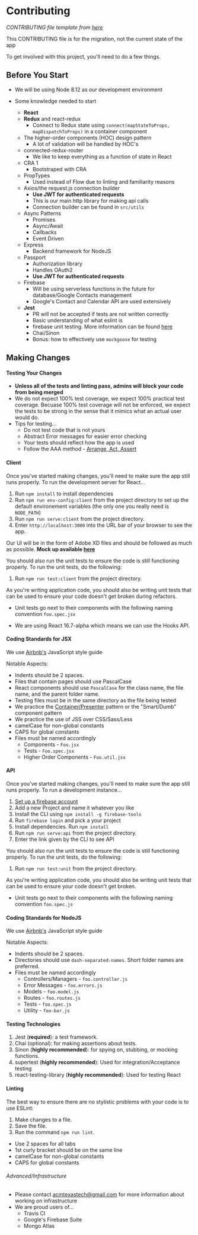 # Contributing

_CONTRIBUTING file template from [here](https://github.com/TTUSDC/cpceed-student-app/blob/master/.github/CONTRIBUTING.md)_

This CONTRIBUTING file is for the migration, not the current state of the app

To get involved with this project, you'll need to do a few things.

## Before You Start

- We will be using Node 8.12 as our development environment

- Some knowledge needed to start

  - **React**
  - **Redux** and react-redux
    - Connect to Redux state using `connect(mapStateToProps, mapDispatchToProps)` in a container component
  - The higher-order components (HOC) design pattern
    - A lot of validation will be handled by HOC's
  - connected-redux-router
    - We like to keep everything as a function of state in React
  - CRA 1
    - Bootstraped with CRA
  - PropTypes
    - Used instead of Flow due to linting and familiarity reasons
  - Axios/the request.js connection builder
    - **Use JWT for authenticated requests**
    - This is our main http library for making api calls
    - Connection builder can be found in `src/utils`
  - Async Patterns
    - Promises
    - Async/Await
    - Callbacks
    - Event Driven
  - Express
    - Backend framework for NodeJS
  - Passport
    - Authorization library
    - Handles OAuth2
    - **Use JWT for authenticated requests**
  - Firebase
    - Will be using serverless functions in the future for database/Google Contacts management
    - Google's Contact and Calendar API are used extensively
  - **Jest**
    - PR will not be accepted if tests are not written correctly
    - Basic understanding of what eslint is
    - firebase unit testing. More information can be found [here](https://firebase.google.com/docs/functions/unit-testing)
    - Chai/Sinon
    - Bonus: how to effectively use `mockgoose` for testing

## Making Changes

<!-- Visit our [OnBoarding Wiki](https://github.com/TTUSDC/ttuacm-backend/wiki/OnBoarding) -->

#### Testing Your Changes

- **Unless all of the tests and linting pass, admins will block your code from being merged**
- We do not expect 100% test coverage, we expect 100% practical test coverage. Becuase 100% test coverage will not be enforced, we expect the tests to be strong in the sense that it mimics what an actual user would do.
- Tips for testing...
  - Do not test code that is not yours
  - Abstract Error messages for easier error checking
  - Your tests should reflect how the app is used
  - Follow the AAA method - [Arrange, Act, Assert](https://medium.com/@pjbgf/title-testing-code-ocd-and-the-aaa-pattern-df453975ab80)

#### Client

Once you've started making changes, you'll need to make sure the app still runs properly.
To run the development server for React...

1. Run `npm install` to install dependencies
2. Run `npm run env-config:client` from the project directory to set up the default environement variables (the only one you really need is `NODE_PATH`)
3. Run `npm run serve:client` from the project directory.
4. Enter `http://localhost:3000` into the URL bar of your browser to see the app.

Our UI will be in the form of Adobe XD files and should be followed as much as possible. **Mock up available [here](https://github.com/TTUSDC/TTUACM-MockUps)**

You should also run the unit tests to ensure the code is still functioning properly.
To run the unit tests, do the following:

1. Run `npm run test:client` from the project directory.

As you're writing application code, you should also be writing unit tests that can be used to ensure your code doesn't get broken during refactors.

- Unit tests go next to their components with the following naming convention `foo.spec.jsx`

- We are using React 16.7-alpha which means we can use the Hooks API.

#### Coding Standards for JSX

We use [Airbnb's](https://github.com/airbnb/javascript) JavaScript style guide

Notable Aspects:

- Indents should be 2 spaces.
- Files that contain pages should use PascalCase
- React components should use `PascalCase` for the class name, the file name, and the parent folder name.
- Testing files must be in the same directory as the file being tested
- We practice the [Container/Presenter](https://medium.com/@dan_abramov/smart-and-dumb-components-7ca2f9a7c7d0) pattern or the "Smart/Dumb" component pattern
- We practice the use of JSS over CSS/Sass/Less
- camelCase for non-global constants
- CAPS for global constants
- Files must be named accordingly
  - Components - `Foo.jsx`
  - Tests - `Foo.spec.jsx`
  - Higher Order Components - `Foo.util.jsx`

#### API

Once you've started making changes, you'll need to make sure the app still runs properly.
To run a development instance...

1. [Set up a firebase account](https://console.firebase.google.com/u/0/)
2. Add a new Project and name it whatever you like
3. Install the CLI using `npm install -g firebase-tools`
4. Run `firebase login` and pick a your project
5. Install dependencies. Run `npm install`
6. Run `npm run serve:api` from the project directory.
7. Enter the link given by the CLI to see API

You should also run the unit tests to ensure the code is still functioning properly.
To run the unit tests, do the following:

1. Run `npm run test:unit` from the project directory.

As you're writing application code, you should also be writing unit tests that can be used to ensure your code doesn't get broken.

- Unit tests go next to their components with the following naming convention `foo.spec.js`

#### Coding Standards for NodeJS

We use [Airbnb's](https://github.com/airbnb/javascript) JavaScript style guide

Notable Aspects:

- Indents should be 2 spaces.
- Directories should use `dash-separated-names`. Short folder names are preferred.
- Files must be named accordingly
  - Controllers/Managers - `foo.controller.js`
  - Error Messages - `foo.errors.js`
  - Models - `foo.model.js`
  - Routes - `foo.routes.js`
  - Tests - `foo.spec.js`
  - Utility - `foo-bar.js`

#### Testing Technologies

1. Jest (**required**): a test framework.
2. Chai (optional): for making assertions about tests.
3. Sinon (**highly recommended**): for spying on, stubbing, or mocking functions.
4. supertest (**highly recommended**): Used for integration/Acceptance testing
5. react-testing-library (**highly recommended**): Used for testing React

#### Linting

The best way to ensure there are no stylistic problems with your code is to use ESLint:

1. Make changes to a file.
2. Save the file.
3. Run the command `npm run lint`.

- Use 2 spaces for all tabs
- 1st curly bracket should be on the same line
- camelCase for non-global constants
- CAPS for global constants

###### Advanced/Infrastructure

- Please contact acmtexastech@gmail.com for more information about working on infrastructure
- We are proud users of...
  - Travis CI
  - Google's Firebase Suite
  - Mongo Atlas

